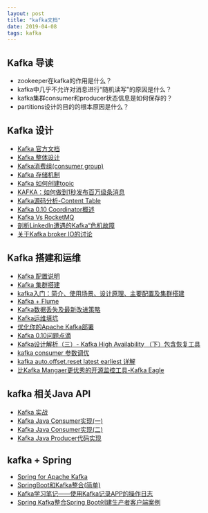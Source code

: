 ```yaml
---
layout: post
title: "kafka文档"
date: 2019-04-08
tags: kafka
---
```


## Kafka 导读
* zookeeper在kafka的作用是什么？
* kafka中几乎不允许对消息进行“随机读写”的原因是什么？
* kafka集群consumer和producer状态信息是如何保存的？
* partitions设计的目的的根本原因是什么？


## Kafka 设计
* [Kafka 官方文档](http://kafka.apachecn.org/)
* [Kafka 整体设计](https://www.jianshu.com/p/d3e963ff8b70)
* [Kafka消费组(consumer group)](http://www.cnblogs.com/huxi2b/p/6223228.html)
* [Kafka 存储机制](https://www.cnblogs.com/cynchanpin/p/7339537.html)
* [Kafka 如何创建topic](https://www.cnblogs.com/huxi2b/p/5923252.html)
* [KAFKA：如何做到1秒发布百万级条消息](https://blog.csdn.net/antony9118/article/details/71699651)
* [Kafka源码分析-Content Table](https://www.jianshu.com/p/aa274f8fe00f)
* [Kafka 0.10 Coordinator概述](https://www.cnblogs.com/byrhuangqiang/p/6384986.html)
* [Kafka Vs RocketMQ](https://fdx321.github.io/2018/01/03/Kafka-Vs-RocketMQ/)
* [剖析Linkedln遭遇的Kafka“危机故障](http://i.dataguru.cn/mportal.php?mod=view&aid=9468)
* [关于Kafka broker IO的讨论](https://www.cnblogs.com/huxi2b/p/9860192.html)



## Kafka 搭建和运维
* [Kafka 配置说明](https://www.cnblogs.com/rilley/p/5391268.html)
* [Kafka 集群搭建](https://blog.51cto.com/littledevil/2134694?source=dra)
* [kafka入门：简介、使用场景、设计原理、主要配置及集群搭建](https://www.cnblogs.com/likehua/p/3999538.html)
* [Kafka + Flume](https://www.cnblogs.com/daviddu/articles/7805094.html)
* [Kafka数据丢失及最新改进策略](http://lday.me/2017/10/08/0014_kafka_data_loss_and_new_mechanism/)
* [Kafka运维填坑](https://www.jianshu.com/p/d2cbaae38014)
* [优化你的Apache Kafka部署](https://www.jianshu.com/p/2a95d41614e8)
* [Kafka 0.10问题点滴](https://www.cnblogs.com/byrhuangqiang/p/6378773.html)
* [Kafka设计解析（三）- Kafka High Availability （下）包含恢复工具](https://www.jianshu.com/p/abfe67f5c2a7)
* [kafka consumer 参数调优 ](http://blog.51yip.com/hadoop/2128.html)
* [kafka auto.offset.reset latest earliest 详解](http://blog.51yip.com/hadoop/2130.html)
* [比Kafka Mangaer更优秀的开源监控工具-Kafka Eagle](https://www.cnblogs.com/yinzhengjie/p/9957389.html)


## kafka 相关Java API
* [Kafka 实战](https://www.cnblogs.com/hei12138/p/7805475.html)
* [Kafka Java Consumer实现(一)](https://www.cnblogs.com/liuming1992/p/6432506.html)
* [Kafka Java Consumer实现(二)](http://www.cnblogs.com/liuming1992/p/6432626.html)
* [Kafka Java Producer代码实现](https://www.cnblogs.com/liuming1992/p/6433055.html)



## kafka + Spring
* [Spring for Apache Kafka](https://spring.io/projects/spring-kafka)
* [SpringBoot和Kafka整合(简单)](https://blog.csdn.net/qq_18603599/article/details/81169488)
* [Kafka学习笔记——使用Kafka记录APP的操作日志](https://my.oschina.net/rightemperor/blog/920362)
* [Spring Kafka整合Spring Boot创建生产者客户端案例](https://my.oschina.net/rightemperor/blog/920362)



